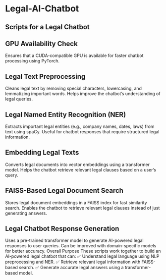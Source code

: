 # Legal-AI-Chatbot

## Scripts for a Legal Chatbot

## GPU Availability Check

Ensures that a CUDA-compatible GPU is available for faster chatbot processing using PyTorch.

## Legal Text Preprocessing

Cleans legal text by removing special characters, lowercasing, and lemmatizing important words.
Helps improve the chatbot’s understanding of legal queries.

## Legal Named Entity Recognition (NER)

Extracts important legal entities (e.g., company names, dates, laws) from text using spaCy.
Useful for chatbot responses that require structured legal information.

## Embedding Legal Texts

Converts legal documents into vector embeddings using a transformer model.
Helps the chatbot retrieve relevant legal clauses based on a user’s query.

## FAISS-Based Legal Document Search

Stores legal document embeddings in a FAISS index for fast similarity search.
Enables the chatbot to retrieve relevant legal clauses instead of just generating answers.

## Legal Chatbot Response Generation

Uses a pre-trained transformer model to generate AI-powered legal responses to user queries.
Can be improved with domain-specific models for better accuracy.
Overall Purpose
These scripts work together to build an AI-powered legal chatbot that can:
✅ Understand legal language using NLP preprocessing and NER.
✅ Retrieve relevant legal information with FAISS-based search.
✅ Generate accurate legal answers using a transformer-based model.
